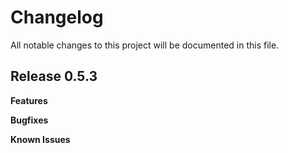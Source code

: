 # Changelog

All notable changes to this project will be documented in this file.

## Release 0.5.3

**Features**

**Bugfixes**

**Known Issues**
